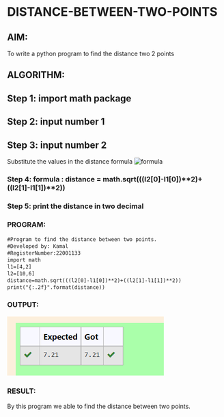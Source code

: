# DISTANCE-BETWEEN-TWO-POINTS

## AIM:
To write a python program to find the distance two 2 points
## ALGORITHM:
## Step 1: import math package
## Step 2: input number 1
## Step 3: input number 2
Substitute the values in the distance formula  ![formula](/formula.jpg)
### Step 4: formula : distance = math.sqrt(((l2[0]-l1[0])**2)+((l2[1]-l1[1])**2))
### Step 5: print the distance in two decimal
### PROGRAM:
 ```
 #Program to find the distance between two points.
#Developed by: Kamal
#RegisterNumber:22001133
import math
l1=[4,2]
l2=[10,6]
distance=math.sqrt(((l2[0]-l1[0])**2)+((l2[1]-l1[1])**2))
print("{:.2f}".format(distance))
```
### OUTPUT:
![OUTPUT](./OUTPUT2.png)


### RESULT:
By this program we able to find the distance between two points.